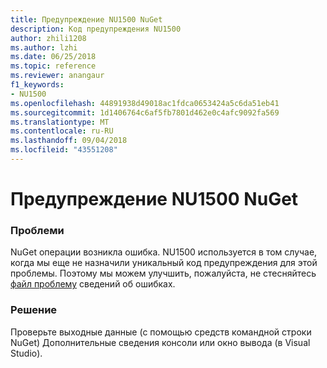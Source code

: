 ```yaml
---
title: Предупреждение NU1500 NuGet
description: Код предупреждения NU1500
author: zhili1208
ms.author: lzhi
ms.date: 06/25/2018
ms.topic: reference
ms.reviewer: anangaur
f1_keywords:
- NU1500
ms.openlocfilehash: 44891938d49018ac1fdca0653424a5c6da51eb41
ms.sourcegitcommit: 1d1406764c6af5fb7801d462e0c4afc9092fa569
ms.translationtype: MT
ms.contentlocale: ru-RU
ms.lasthandoff: 09/04/2018
ms.locfileid: "43551208"
---
```

# <a name="nuget-warning-nu1500"></a>Предупреждение NU1500 NuGet

### <a name="issue"></a>Проблеми
NuGet операции возникла ошибка. NU1500 используется в том случае, когда мы еще не назначили уникальный код предупреждения для этой проблемы. Поэтому мы можем улучшить, пожалуйста, не стесняйтесь [файл проблему](https://github.com/nuget/home/issues) сведений об ошибках.

### <a name="solution"></a>Решение
Проверьте выходные данные (с помощью средств командной строки NuGet) Дополнительные сведения консоли или окно вывода (в Visual Studio).